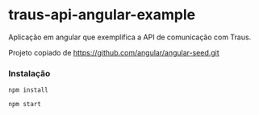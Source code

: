 # traus-api-angular-example

Aplicação em angular que exemplifica a API de comunicação com Traus.

Projeto copiado de https://github.com/angular/angular-seed.git

### Instalação

```
npm install
```


```
npm start
```